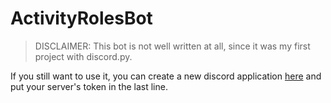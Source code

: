 # ActivityRolesBot

>DISCLAIMER: This bot is not well written at all, since it was my first project with discord.py.

If you still want to use it, you can create a new discord application [here](https://discord.com/developers/applications) and put your server's token in the last line.

